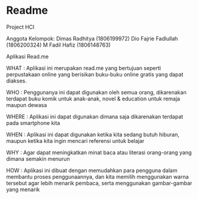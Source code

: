 # Readme
Project HCI

Anggota Kelompok:
Dimas Radhitya (1806199972)
Dio Fajrie Fadlullah (1806200324)
M Fadil Hafiz (1806148763)

Aplikasi Read.me

WHAT : Aplikasi ini merupakan read.me yang bertujuan seperti perpustakaan online yang berisikan buku-buku online gratis yang dapat diakses.

WHO : Penggunanya ini dapat digunakan oleh semua orang, dikarenakan terdapat buku komik untuk anak-anak, novel & education untuk remaja maupun dewasa

WHERE : Aplikasi ini dapat digunakan dimana saja dikarenakan terdapat pada smartphone kita

WHEN : Aplikasi ini dapat digunakan ketika kita sedang butuh hiburan, maupun ketika kita ingin mencari referensi untuk belajar

WHY : Agar dapat meningkatkan minat baca atau literasi orang-orang yang dimana semakin menurun

HOW : Aplikasi ini dibuat dengan memudahkan para pengguna dalam membantu proses penggunaannya, dan kita memilih menggunakan warna tersebut agar lebih menarik pembaca, serta menggunakan gambar-gambar yang menarik

